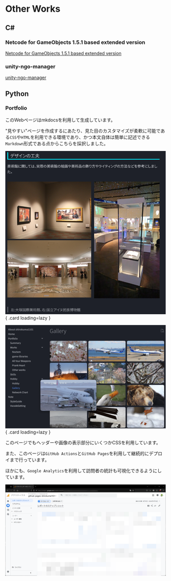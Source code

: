 # Other Works

## C\#

### Netcode for GameObjects 1.5.1 based extended version

[Netcode for GameObjects 1.5.1 based extended version](https://github.com/shirokuma1101/com.unity.netcode.gameobjects)

### unity-ngo-manager

[unity-ngo-manager](https://github.com/shirokuma1101/unity-ngo-manager)

## Python

### Portfolio

このWebページはmkdocsを利用して生成しています。

"見やすい"ページを作成するにあたり、見た目のカスタマイズが柔軟に可能である`CSS`や`HTML`を利用できる環境であり、かつ本文自体は簡単に記述できる`Markdown`形式である点からこちらを採択しました。

<div class="portfolio-container" markdown>

  ![portfolio_1](../../img/otherworks/portfolio_1.png)
  { .card loading=lazy }

  ![portfolio_2](../../img/otherworks/portfolio_2.png)
  { .card loading=lazy }

</div>

このページでもヘッダーや画像の表示部分にいくつかCSSを利用しています。

また、このページは`GitHub Actions`と`GitHub Pages`を利用して継続的にデプロイまで行っています。

ほかにも、`Google Analytics`を利用して訪問者の統計も可視化できるようにしています。

![portfolio_2](../../img/otherworks/analytics.png)
